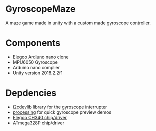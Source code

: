 # GyroscopeMaze
A maze game made in unity with a custom made gyroscope controller.

# Components
- Elegoo Ardiuno nano clone
- MPU6050 Gyroscope
- Arduino nano complier
- Unity version 2018.2.2f1

# Depdencies
- [i2cdevlib](https://github.com/jrowberg/i2cdevlib) library for the gyroscope interrupter
- [processing](https://processing.org/) for quick gyroscope preview demos
- [Elegoo CH340 chip/driver](https://www.elegoo.com/download/)
- ATmega328P chip/driver


